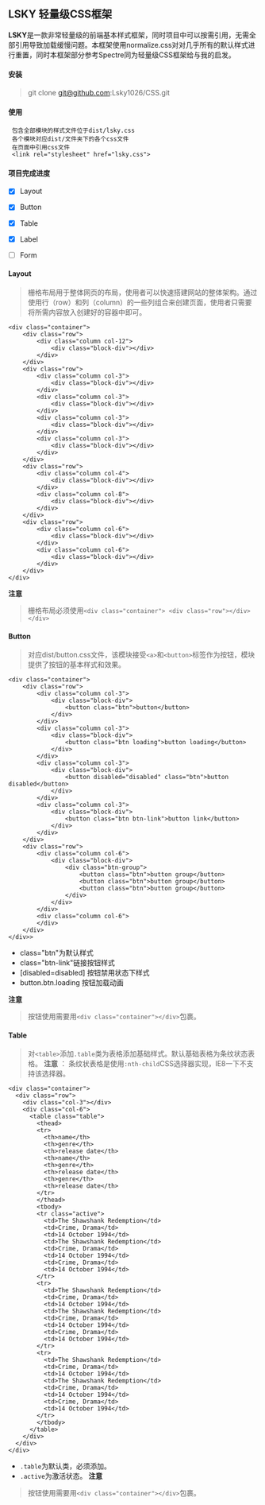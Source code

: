 ##  LSKY 轻量级CSS框架

**LSKY**是一款非常轻量级的前端基本样式框架，同时项目中可以按需引用，无需全部引用导致加载缓慢问题。本框架使用normalize.css对对几乎所有的默认样式进行重置，同时本框架部分参考Spectre同为轻量级CSS框架给与我的启发。

#### 安装
> git clone git@github.com:Lsky1026/CSS.git

#### 使用
     包含全部模块的样式文件位于dist/lsky.css
     各个模块对应dist/文件夹下的各个css文件
     在页面中引用css文件 
     <link rel="stylesheet" href="lsky.css">

#### 项目完成进度
 - [x]  Layout
 - [x]  Button
 - [x]  Table
 - [x] Label
 - [ ] Form

 
#### Layout
> 栅格布局用于整体网页的布局，使用者可以快速搭建网站的整体架构。通过使用行（row）和列（column）的一些列组合来创建页面，使用者只需要将所需内容放入创建好的容器中即可。
``` htmlbars
<div class="container">
    <div class="row">
        <div class="column col-12">
            <div class="block-div"></div>
        </div>
    </div>
    <div class="row">
        <div class="column col-3">
            <div class="block-div"></div>
        </div>
        <div class="column col-3">
            <div class="block-div"></div>
        </div>
        <div class="column col-3">
            <div class="block-div"></div>
        </div>
        <div class="column col-3">
            <div class="block-div"></div>
        </div>
    </div>
    <div class="row">
        <div class="column col-4">
            <div class="block-div"></div>
        </div>
        <div class="column col-8">
            <div class="block-div"></div>
        </div>
    </div>
    <div class="row">
        <div class="column col-6">
            <div class="block-div"></div>
        </div>
        <div class="column col-6">
            <div class="block-div"></div>
        </div>
    </div>
</div>
```
**注意**
> 栅格布局必须使用`<div class="container"> <div class="row"></div> </div>`

#### Button
> 对应dist/button.css文件，该模块接受`<a>`和`<button>`标签作为按钮，模块提供了按钮的基本样式和效果。
``` htmlbars
<div class="container">
    <div class="row">
        <div class="column col-3">
            <div class="block-div">
                <button class="btn">button</button>
            </div>
        </div>
        <div class="column col-3">
            <div class="block-div">
                <button class="btn loading">button loading</button>
            </div>
        </div>
        <div class="column col-3">
            <div class="block-div">
                <button disabled="disabled" class="btn">button disabled</button>
            </div>
        </div>
        <div class="column col-3">
            <div class="block-div">
                <button class="btn btn-link">button link</button>
            </div>
        </div>
    </div>
    <div class="row">
        <div class="column col-6">
            <div class="block-div">
                <div class="btn-group">
                    <button class="btn">button group</button>
                    <button class="btn">button group</button>
                    <button class="btn">button group</button>
                </div>
            </div>
        </div>
        <div class="column col-6">
        </div>
    </div>
</div>>
```
* class="btn"为默认样式
* class="btn-link"链接按钮样式
* [disabled=disabled] 按钮禁用状态下样式
* button.btn.loading 按钮加载动画

**注意**
> 按钮使用需要用`<div class="container"></div>`包裹。

#### Table
> 对`<table>`添加`.table`类为表格添加基础样式。默认基础表格为条纹状态表格。
> **注意** ： 条纹状表格是使用`:nth-child`CSS选择器实现，IE8一下不支持该选择器。
``` htmlbars
<div class="container">
  <div class="row">
    <div class="col-3"></div>
    <div class="col-6">
      <table class="table">
        <thead>
        <tr>
          <th>name</th>
          <th>genre</th>
          <th>release date</th>
          <th>name</th>
          <th>genre</th>
          <th>release date</th>
          <th>genre</th>
          <th>release date</th>
        </tr>
        </thead>
        <tbody>
        <tr class="active">
          <td>The Shawshank Redemption</td>
          <td>Crime, Drama</td>
          <td>14 October 1994</td>
          <td>The Shawshank Redemption</td>
          <td>Crime, Drama</td>
          <td>14 October 1994</td>
          <td>Crime, Drama</td>
          <td>14 October 1994</td>
        </tr>
        <tr>
          <td>The Shawshank Redemption</td>
          <td>Crime, Drama</td>
          <td>14 October 1994</td>
          <td>The Shawshank Redemption</td>
          <td>Crime, Drama</td>
          <td>14 October 1994</td>
          <td>Crime, Drama</td>
          <td>14 October 1994</td>
        </tr>
        <tr>
          <td>The Shawshank Redemption</td>
          <td>Crime, Drama</td>
          <td>14 October 1994</td>
          <td>The Shawshank Redemption</td>
          <td>Crime, Drama</td>
          <td>14 October 1994</td>
          <td>Crime, Drama</td>
          <td>14 October 1994</td>
        </tr>
        </tbody>
      </table>
    </div>
  </div>
</div>
```
-   `.table`为默认类，必须添加。
-   `.active`为激活状态。
**注意**
> 按钮使用需要用`<div class="container"></div>`包裹。
